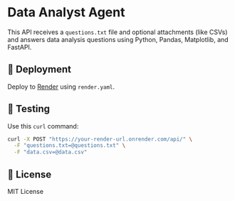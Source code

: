 # Data Analyst Agent

This API receives a `questions.txt` file and optional attachments (like CSVs) and answers data analysis questions using Python, Pandas, Matplotlib, and FastAPI.

## 🚀 Deployment

Deploy to [Render](https://render.com) using `render.yaml`. 

## 🧪 Testing

Use this `curl` command:

```bash
curl -X POST "https://your-render-url.onrender.com/api/" \
  -F "questions.txt=@questions.txt" \
  -F "data.csv=@data.csv"
```

## 📝 License

MIT License
